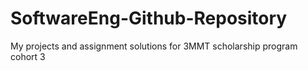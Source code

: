 # SoftwareEng-Github-Repository
My projects and assignment solutions for 3MMT scholarship program cohort 3
